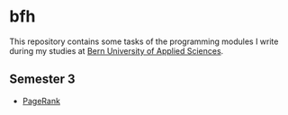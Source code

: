 # bfh

This repository contains some tasks of the programming modules I write during my studies at [Bern University of Applied Sciences](https://www.bfh.ch).

## Semester 3

* [PageRank](PageRank)
